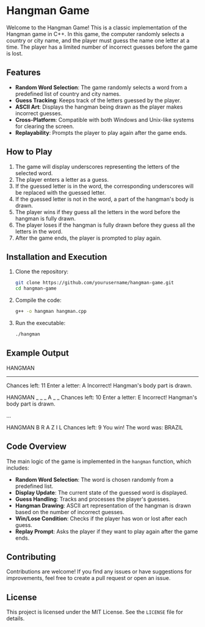 # Hangman Game

Welcome to the Hangman Game! This is a classic implementation of the Hangman game in C++. In this game, the computer randomly selects a country or city name, and the player must guess the name one letter at a time. The player has a limited number of incorrect guesses before the game is lost.

## Features

- **Random Word Selection**: The game randomly selects a word from a predefined list of country and city names.
- **Guess Tracking**: Keeps track of the letters guessed by the player.
- **ASCII Art**: Displays the hangman being drawn as the player makes incorrect guesses.
- **Cross-Platform**: Compatible with both Windows and Unix-like systems for clearing the screen.
- **Replayability**: Prompts the player to play again after the game ends.

## How to Play

1. The game will display underscores representing the letters of the selected word.
2. The player enters a letter as a guess.
3. If the guessed letter is in the word, the corresponding underscores will be replaced with the guessed letter.
4. If the guessed letter is not in the word, a part of the hangman's body is drawn.
5. The player wins if they guess all the letters in the word before the hangman is fully drawn.
6. The player loses if the hangman is fully drawn before they guess all the letters in the word.
7. After the game ends, the player is prompted to play again.

## Installation and Execution

1. Clone the repository:
    ```bash
    git clone https://github.com/yourusername/hangman-game.git
    cd hangman-game
    ```

2. Compile the code:
    ```bash
    g++ -o hangman hangman.cpp
    ```

3. Run the executable:
    ```bash
    ./hangman
    ```

## Example Output

HANGMAN
_ _ _ _ _ _
Chances left: 11
Enter a letter: A
Incorrect! Hangman's body part is drawn.

HANGMAN
_ _ _ A _ _
Chances left: 10
Enter a letter: E
Incorrect! Hangman's body part is drawn.

...

HANGMAN
B R A Z I L
Chances left: 9
You win! The word was: BRAZIL


## Code Overview

The main logic of the game is implemented in the `hangman` function, which includes:

- **Random Word Selection**: The word is chosen randomly from a predefined list.
- **Display Update**: The current state of the guessed word is displayed.
- **Guess Handling**: Tracks and processes the player's guesses.
- **Hangman Drawing**: ASCII art representation of the hangman is drawn based on the number of incorrect guesses.
- **Win/Lose Condition**: Checks if the player has won or lost after each guess.
- **Replay Prompt**: Asks the player if they want to play again after the game ends.

## Contributing

Contributions are welcome! If you find any issues or have suggestions for improvements, feel free to create a pull request or open an issue.

## License

This project is licensed under the MIT License. See the `LICENSE` file for details.


